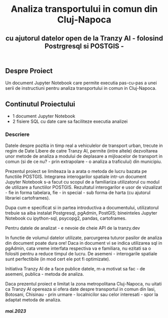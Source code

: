 
<br/>
<p align="center">
  <h1 align="center">Analiza transportului in comun din Cluj-Napoca</h3>

  <h2 align="center">
    cu ajutorul datelor open de la Tranzy AI - folosind Postrgresql si POSTGIS -
    <br/>
    <br/>
 
</p>



## Despre Proiect

Un document Jupyter Notebook care permite executia pas-cu-pas a unei serii de instructiuni pentru analiza transportului in comun in Cluj-Napoca. 


## Continutul Proiectului

* 1 document Jupyter Notebook
* 2 fisiere SQL cu date care sa faciliteze executia analizei  


### Descriere

Datele despre pozitia in timp real a vehiculelor de transport urban, trecute in regim de Date Libere de catre Tranzy AI, permite (intre altele) dezvoltarea unor metode de analiza a modului de deplasare a mijloacelor de transport in comun (si de ce nu? - prin extrapolare - o analiza a traficului) din municipiu. 

Prezentul proiect se limiteaza la a arata o metoda de lucru bazata pe functiile POSTGIS. Integrarea interogarilor spatiale intr-un document Jupyter Notebook s-a facut cu scopul de a familiariza utilizatorul cu modul de utilizare a functiilor POSTGIS. Rezultatul interogarilor e usor de vizualizat - fie in forma tabelara, fie - in special - sub forma de harta (cu ajutorul librariei cartoframes).

Dupa cum e specificat si in partea introductiva a documentului, utilizatorul trebuie sa aiba instalat Postgresql, pgAdmin, PostGIS; bineinteles Jupyter Notebook cu ipython-sql, psycopg2, pandas, cartoframes.

Pentru datele de analizat - e nevoie de cheie API de la tranzy.dev

In functie de volumul datelor utilizate, parcurgerea tuturor pasilor de analiza din document poate dura ore! Daca in document vi se indica utilizarea sql in pgAdmin, cata vreme interfata respectiva va e familiara, nu ezitati sa o folositi pentru a reduce timpul de lucru. De asemeni - interogarile spatiale sunt perfectibile (in mod cert ele pot fi optimizate).   

Initiativa Tranzy AI de a face publice datele, m-a motivat sa fac - de asemeni, publica - metoda de analiza. 

Daca prezentul proiect e limitat la zona metropolitana Cluj-Napoca, nu uitati ca Tranzy AI opereaza si ofera date despre transportul in comun din Iasi, Botosani, Chisinau - prin urmare - localnicilor sau celor interesati - spor la adaptat metoda de analiza. 

##### mai.2023
